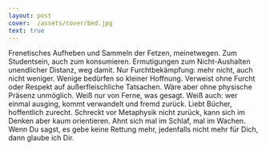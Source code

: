 ```yaml
---
layout: post
cover:  /assets/cover/bed.jpg
text: true
---
```

Frenetisches Aufheben und Sammeln der Fetzen, meinetwegen. Zum Studentsein, auch zum konsumieren. Ermutigungen zum Nicht-Aushalten unendlicher Distanz, weg damit. Nur Furchtbekämpfung: mehr nicht, auch nicht weniger. Wenige bedürfen so kleiner Hoffnung. Verweist ohne Furcht oder Respekt auf außerfleischliche Tatsachen. Wäre aber ohne physische Präsenz unmöglich. Weiß nur von Ferne, was gesagt. Weiß auch: wer einmal ausging, kommt verwandelt und fremd zurück. Liebt Bücher, hoffentlich zurecht. Schreckt vor Metaphysik nicht zurück, kann sich im Denken aber kaum orientieren. Ahnt sich mal im Schlaf, mal im Wachen. Wenn Du sagst, es gebe keine Rettung mehr, jedenfalls nicht mehr für Dich, dann glaube ich Dir.